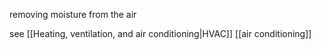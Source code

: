 removing moisture from the air

see [[Heating, ventilation, and air conditioning|HVAC]]
[[air conditioning]]
